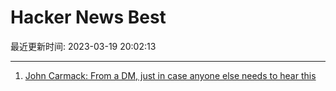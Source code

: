 # Hacker News Best

最近更新时间: 2023-03-19 20:02:13

--- 
1. [John Carmack: From a DM, just in case anyone else needs to hear this](https://twitter.com/ID_AA_Carmack/status/1637087219591659520) 
